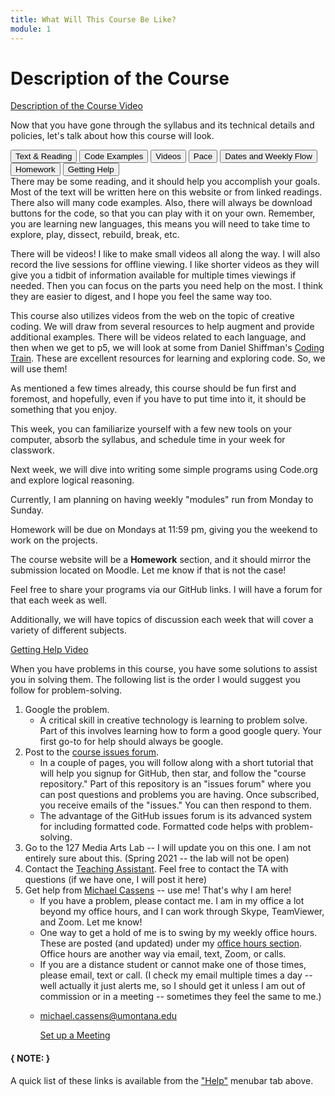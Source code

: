```yaml
---
title: What Will This Course Be Like?
module: 1
---
```


# Description of the Course

<a href="//www.youtube.com/embed/jFiKjke1jx8" data-lity>Description of the Course Video</a>

Now that you have gone through the syllabus and its technical details and policies, let's talk about how this course will look.

<div class="tab">
  <button class="tablinks active" onclick="openTab(event, 'Text')">Text & Reading</button>
  <button class="tablinks" onclick="openTab(event, 'Code')">Code Examples</button>
  <button class="tablinks" onclick="openTab(event, 'Videos')">Videos</button>
  <button class="tablinks" onclick="openTab(event, 'Pace')">Pace</button>
  <button class="tablinks" onclick="openTab(event, 'Dates')">Dates and Weekly Flow</button>
  <button class="tablinks" onclick="openTab(event, 'Homework')">Homework</button>
  <button class="tablinks" onclick="openTab(event, 'Help')">Getting Help</button>
</div>

<div id="Text" class="tabcontent" style="display:block">
There may be some reading, and it should help you accomplish your goals. Most of the text will be written here on this website or from linked readings.
</div>

<div id="Code" class="tabcontent">
There also will many code examples. Also, there will always be download buttons for the code, so that you can play with it on your own. Remember, you are learning new languages, this means you will need to take time to explore, play, dissect, rebuild, break, etc.
</div>
<div id="Videos" class="tabcontent">
<p>There will be videos! I like to make small videos all along the way.  I will also record the live sessions for offline viewing.  I like shorter videos as they will give you a tidbit of information available for multiple times viewings if needed.  Then you can focus on the parts you need help on the most.  I think they are easier to digest, and I hope you feel the same way too.</p>
<p>This course also utilizes videos from the web on the topic of creative coding. We will draw from several resources to help augment and provide additional examples. There will be videos related to each language, and then when we get to p5, we will look at some from Daniel Shiffman's <a href="http://thecodingtrain.com" target="_new">Coding Train</a>. These are excellent resources for learning and exploring code. So, we will use them!</p>
</div>
<div id="Pace" class="tabcontent">
<p>As mentioned a few times already, this course should be fun first and foremost, and hopefully, even if you have to put time into it, it should be something that you enjoy.</p>
<p>This week, you can familiarize yourself with a few new tools on your computer, absorb the syllabus, and schedule time in your week for classwork.</p>
<p>Next week, we will dive into writing some simple programs using Code.org and explore logical reasoning.</p>
</div>
<div id="Dates" class="tabcontent">
<p>Currently, I am planning on having weekly "modules" run from Monday to Sunday.</p>
<p>Homework will be due on Mondays at 11:59 pm, giving you the weekend to work on the projects.</p>
</div>
<div id="Homework" class="tabcontent">
<p>The course website will be a <b>Homework</b> section, and it should mirror the submission located on Moodle.  Let me know if that is not the case!</p>
<p>Feel free to share your programs via our GitHub links.  I will have a forum for that each week as well.</p>
<p>Additionally, we will have topics of discussion each week that will cover a variety of different subjects.</p>
</div>
<div id="Help" class="tabcontent">

<p><a href="//www.youtube.com/embed/YMNx52LmLNA" data-lity>Getting Help Video</a></p>
<p>When you have problems in this course, you have some solutions to assist you in solving them. The following list is the order I would suggest you follow for problem-solving.</p>
<ol>
<li>
    Google the problem.
    <ul>
    <li>
     A critical skill in creative technology is learning to problem solve. Part of this involves learning how to form a good google query. Your first go-to for help should always be google.
    </li>
    </ul>
</li>
<li>Post to the <a href="https://github.com/Montana-Media-Arts/120_CreativeCoding1-Fall2021-Samples/issues" target="_new">course issues forum</a>.
    <ul>
    <li>In a couple of pages, you will follow along with a short tutorial that will help you signup for GitHub, then star, and follow the "course repository." Part of this repository is an "issues forum" where you can post questions and problems you are having. Once subscribed, you receive emails of the "issues." You can then respond to them.</li>
    <li>The advantage of the GitHub issues forum is its advanced system for including formatted code. Formatted code helps with problem-solving.</li>
    </ul>
</li>
<li>Go to the 127 Media Arts Lab -- I will update you on this one. I am not entirely sure about this. (Spring 2021 -- the lab will not be open)</li>
<li>Contact the <a href="https://montana-media-arts.github.io/120_CreativeCoding1-Fall2021/instructors/#TA">Teaching Assistant</a>.
    Feel free to contact the TA with questions (if we have one, I will post it here)
</li>
<li>Get help from <a href="https://montana-media-arts.github.io/120_CreativeCoding1-Fall2021/instructors/#instructor-prof-michael-cassens">Michael Cassens</a> -- use me! That's why I am here!
    <ul>
    <li>If you have a problem, please contact me.  I am in my office a lot beyond my office hours, and I can work through Skype, TeamViewer, and Zoom.  Let me know!
    </li>
    <li>One way to get a hold of me is to swing by my weekly office hours. These are posted (and updated) under my <a href="https://montana-media-arts.github.io/120_CreativeCoding1-Fall2021/instructors/#office-hours">office hours section</a>. Office hours are another way via email, text, Zoom, or calls.
    </li>
    <li>If you are a distance student or cannot make one of those times, please email, text or call. (I check my email multiple times a day -- well actually it just alerts me, so I should get it unless I am out of commission or in a meeting -- sometimes they feel the same to me.)
    </li>
    <li>
        <p><a href="mailto:michael.cassens@umontana.edu?subject=120%20Question">michael.cassens@umontana.edu</a></p>
        <a href="https://calendly.com/michael-cassens/120-meeting" target="_new">Set up a Meeting</a>
    </li>
    </ul>
</li>
</ol>
</div>

#### { NOTE: }
A quick list of these links is available from the ["Help"]({{site.baseurl}}/help/) menubar tab above.
